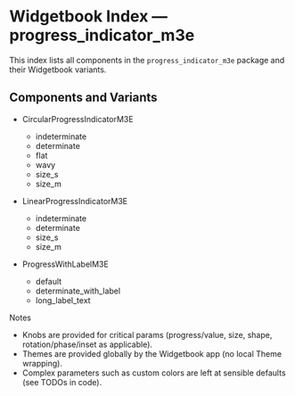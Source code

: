 # Widgetbook Index — progress_indicator_m3e

This index lists all components in the `progress_indicator_m3e` package and their Widgetbook variants.

## Components and Variants

- CircularProgressIndicatorM3E
  - indeterminate
  - determinate
  - flat
  - wavy
  - size_s
  - size_m

- LinearProgressIndicatorM3E
  - indeterminate
  - determinate
  - size_s
  - size_m

- ProgressWithLabelM3E
  - default
  - determinate_with_label
  - long_label_text

Notes
- Knobs are provided for critical params (progress/value, size, shape, rotation/phase/inset as applicable).
- Themes are provided globally by the Widgetbook app (no local Theme wrapping).
- Complex parameters such as custom colors are left at sensible defaults (see TODOs in code).
